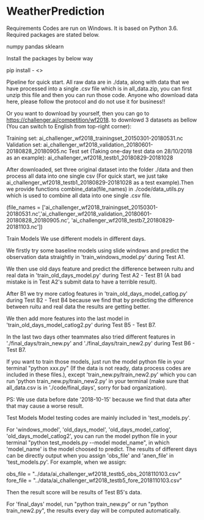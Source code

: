 # WeatherPrediction
Requirements
Codes are run on Windows. It is based on Python 3.6. Required packages are stated below.

numpy
pandas
sklearn

Install the packages by below way

pip install - <<package>>

Pipeline for quick start.
All raw data are in ./data, along with data that we have processed into a single .csv file which is in all_data.zip, you can first unzip this file and then you can run those code. Anyone who download data here, please follow the protocol and do not use it for business!!

Or you want to download by yourself, then you can go to https://challenger.ai/competition/wf2018. to downlowd 3 datasets as bellow (You can switch to English from top-right corner):

Training set: ai_challenger_wf2018_trainingset_20150301-20180531.nc
Validation set: ai_challenger_wf2018_validation_20180601-20180828_20180905.nc
Test set (Taking one-day test data on 28/10/2018 as an example): ai_challenger_wf2018_testb1_20180829-20181028

After downloaded, set three original dataset into the folder ./data and then process all data into one single csv (For quick start, we just take ai_challenger_wf2018_testb1_20180829-20181028 as a test example).Then we provide functions combine_data(file_names) in ./code/data_utils.py which is used to combine all data into one single .csv file.

(file_names = ['ai_challenger_wf2018_trainingset_20150301-20180531.nc','ai_challenger_wf2018_validation_20180601-20180828_20180905.nc', 'ai_challenger_wf2018_testb7_20180829-20181103.nc'])

Train Models
We use different models in different days.

We firstly try some baseline models using slide windows and predict the observation data straightly in 'train_windows_model.py' during Test A1.

We then use old days feature and predict the difference between ruitu and real data in 'train_old_days_model.py' during Test A2 - Test B1 (A bad mistake is in Test A2's submit data to have a terrible result).

After B1 we try more catlog features in 'train_old_days_model_catlog.py' during Test B2 - Test B4 because we find that by predicting the difference between ruitu and real data the results are getting better.

We then add more features into the last model in 'train_old_days_model_catlog2.py' during Test B5 - Test B7.

In the last two days other teammates also tried different features in './final_days/train_new.py' and './final_days/train_new2.py' during Test B6 - Test B7.

If you want to train those models, just run the model python file in your terminal "python xxx.py" (If the data is not ready, data process codes are included in these files.), except 'train_new.py/train_new2.py' which you can run 'python train_new.py/train_new2.py' in your terminal (make sure that all_data.csv is in './code/final_days', sorry for bad organization).

PS: We use data before date '2018-10-15' because we find that data after that may cause a worse result.

Test Models
Model testing codes are mainly included in 'test_models.py'.

For 'windows_model', 'old_days_model', 'old_days_model_catlog', 'old_days_model_catlog2', you can run the model python file in your terminal "python test_models.py --model model_name", in which 'model_name' is the model choosed to predict. The results of different days can be directly output when you assign 'obs_file' and 'anen_file' in 'test_models.py'. For example, when we assign:

obs_file = "../data/ai_challenger_wf2018_testb5_obs_2018110103.csv" fore_file = "../data/ai_challenger_wf2018_testb5_fore_2018110103.csv"

Then the result score will be results of Test B5's data.

For 'final_days' model, run "python train_new.py" or run "python train_new2.py", the results every day will be computed automatically.
